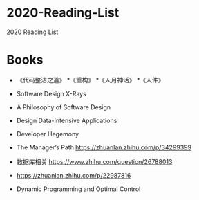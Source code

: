 # 2020-Reading-List
2020 Reading List

# Books
* 《代码整洁之道》
*《重构》
*《人月神话》
*《人件》
* Software Design X-Rays
* A Philosophy of Software Design
* Design Data-Intensive Applications
* Developer Hegemony
* The Manager’s Path
https://zhuanlan.zhihu.com/p/34299399
* 数据库相关 https://www.zhihu.com/question/26788013

* https://zhuanlan.zhihu.com/p/22987816
* Dynamic Programming and Optimal Control

